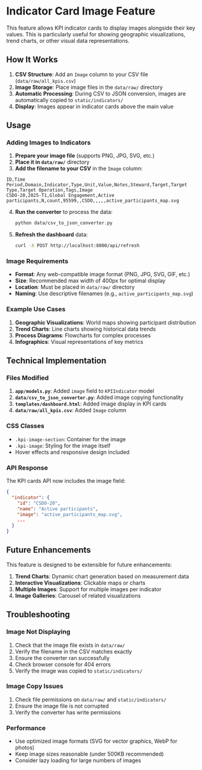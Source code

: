 # Indicator Card Image Feature

This feature allows KPI indicator cards to display images alongside their key values. This is particularly useful for showing geographic visualizations, trend charts, or other visual data representations.

## How It Works

1. **CSV Structure**: Add an `Image` column to your CSV file (`data/raw/all_kpis.csv`)
2. **Image Storage**: Place image files in the `data/raw/` directory
3. **Automatic Processing**: During CSV to JSON conversion, images are automatically copied to `static/indicators/`
4. **Display**: Images appear in indicator cards above the main value

## Usage

### Adding Images to Indicators

1. **Prepare your image file** (supports PNG, JPG, SVG, etc.)
2. **Place it in `data/raw/`** directory
3. **Add the filename to your CSV** in the `Image` column:

```csv
ID,Time Period,Domain,Indicator,Type,Unit,Value,Notes,Steward,Target,Target Type,Target Operation,Tags,Image
CSDO-20,2025-T1,Global Engagement,Active participants,N,count,95599,,CSDO,,,,,active_participants_map.svg
```

4. **Run the converter** to process the data:
   ```bash
   python data/csv_to_json_converter.py
   ```

5. **Refresh the dashboard** data:
   ```bash
   curl -X POST http://localhost:8000/api/refresh
   ```

### Image Requirements

- **Format**: Any web-compatible image format (PNG, JPG, SVG, GIF, etc.)
- **Size**: Recommended max width of 400px for optimal display
- **Location**: Must be placed in `data/raw/` directory
- **Naming**: Use descriptive filenames (e.g., `active_participants_map.svg`)

### Example Use Cases

1. **Geographic Visualizations**: World maps showing participant distribution
2. **Trend Charts**: Line charts showing historical data trends
3. **Process Diagrams**: Flowcharts for complex processes
4. **Infographics**: Visual representations of key metrics

## Technical Implementation

### Files Modified

1. **`app/models.py`**: Added `image` field to `KPIIndicator` model
2. **`data/csv_to_json_converter.py`**: Added image copying functionality
3. **`templates/dashboard.html`**: Added image display in KPI cards
4. **`data/raw/all_kpis.csv`**: Added `Image` column

### CSS Classes

- `.kpi-image-section`: Container for the image
- `.kpi-image`: Styling for the image itself
- Hover effects and responsive design included

### API Response

The KPI cards API now includes the image field:

```json
{
  "indicator": {
    "id": "CSDO-20",
    "name": "Active participants",
    "image": "active_participants_map.svg",
    ...
  }
}
```

## Future Enhancements

This feature is designed to be extensible for future enhancements:

1. **Trend Charts**: Dynamic chart generation based on measurement data
2. **Interactive Visualizations**: Clickable maps or charts
3. **Multiple Images**: Support for multiple images per indicator
4. **Image Galleries**: Carousel of related visualizations

## Troubleshooting

### Image Not Displaying

1. Check that the image file exists in `data/raw/`
2. Verify the filename in the CSV matches exactly
3. Ensure the converter ran successfully
4. Check browser console for 404 errors
5. Verify the image was copied to `static/indicators/`

### Image Copy Issues

1. Check file permissions on `data/raw/` and `static/indicators/`
2. Ensure the image file is not corrupted
3. Verify the converter has write permissions

### Performance

- Use optimized image formats (SVG for vector graphics, WebP for photos)
- Keep image sizes reasonable (under 500KB recommended)
- Consider lazy loading for large numbers of images 